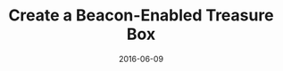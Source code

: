 ---
layout: post
title: Create a Beacon-Enabled Treasure Box
date: 2016-06-09
category: Intermediate Projects
caption: Create a beacon-enabled treasure box with a remote entry that can enhance a user's experience in a cultural site
archive: Projects
url: beacon-treasure-box
external-link: https://www.hackster.io/agent-hawking-1/create-a-beacon-enabled-treasure-box-085314
---